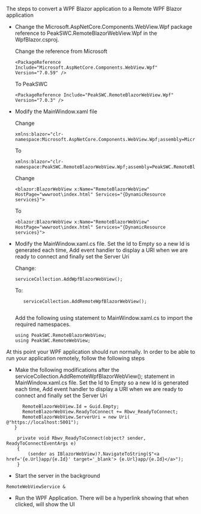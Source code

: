 The steps to convert a WPF Blazor application to a Remote WPF Blazor application

- Change the Microsoft.AspNetCore.Components.WebView.Wpf package reference to PeakSWC.RemoteBlazorWebView.Wpf in the WpfBlazor.csproj.
   
   Change the reference from Microsoft
   ```
   <PackageReference Include="Microsoft.AspNetCore.Components.WebView.Wpf" Version="7.0.59" />
   ```
   To PeakSWC
   ```
   <PackageReference Include="PeakSWC.RemoteBlazorWebView.Wpf" Version="7.0.3" />
   ```
- Modify the MainWindow.xaml file

  Change 
  ```
  xmlns:blazor="clr-namespace:Microsoft.AspNetCore.Components.WebView.Wpf;assembly=Microsoft.AspNetCore.Components.WebView.Wpf"
  ```
  To
  ```
  xmlns:blazor="clr-namespace:PeakSWC.RemoteBlazorWebView.Wpf;assembly=PeakSWC.RemoteBlazorWebView.Wpf"
  ```

  Change
  ```
  <blazor:BlazorWebView x:Name="RemoteBlazorWebView" HostPage="wwwroot\index.html" Services="{DynamicResource services}">
  ```

  To
  ```
  <blazor:BlazorWebView x:Name="RemoteBlazorWebView" HostPage="wwwroot\index.html" Services="{DynamicResource services}">
  ```

- Modify the MainWindow.xaml.cs file. Set the Id to Empty so a new Id is generated each time, Add event handler to display a URI when we are ready to connect and finally set the Server Uri

   Change:
   ```
   serviceCollection.AddWpfBlazorWebView();
   ```
   To:
   ```
      serviceCollection.AddRemoteWpfBlazorWebView();
     
   ```
   Add the following using statement to MainWindow.xaml.cs to import the required namespaces.
   ```
   using PeakSWC.RemoteBlazorWebView;
   using PeakSWC.RemoteWebView;
   ```

At this point your WPF application should run normally. In order to be able to run your application remotely, follow the following steps

- Make the following modifications after the  serviceCollection.AddRemoteWpfBlazorWebView(); statement in MainWindow.xaml.cs file. Set the Id to Empty so a new Id is generated each time, Add event handler to display a URI when we are ready to connect and finally set the Server Uri

```
      RemoteBlazorWebView.Id = Guid.Empty;
      RemoteBlazorWebView.ReadyToConnect += Rbwv_ReadyToConnect;
      RemoteBlazorWebView.ServerUri = new Uri( @"https://localhost:5001");
   }

    private void Rbwv_ReadyToConnect(object? sender, ReadyToConnectEventArgs e)
    {
        (sender as IBlazorWebView)?.NavigateToString($"<a href='{e.Url}app/{e.Id}' target='_blank'> {e.Url}app/{e.Id}</a>");
    }
```
<!--
- Install the RemoteWebViewService
```console
dotnet tool update -g PeakSWC.RemoteWebViewService --version 7.*-* 
```
-->

- Start the server in the background
```console
RemoteWebViewService &
```


- Run the WPF Application. There will be a hyperlink showing that when clicked, will show the UI
